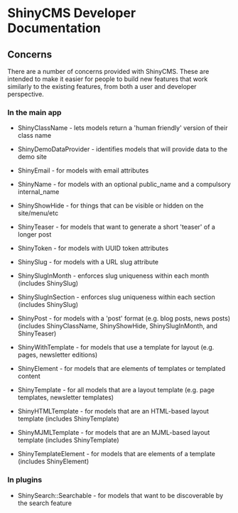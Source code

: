 # ShinyCMS Developer Documentation

## Concerns

There are a number of concerns provided with ShinyCMS. These are intended to make it easier for people to build new features that work similarly to the existing features, from both a user and developer perspective.

### In the main app

* ShinyClassName - lets models return a 'human friendly' version of their class name
* ShinyDemoDataProvider - identifies models that will provide data to the demo site
* ShinyEmail - for models with email attributes
* ShinyName - for models with an optional public_name and a compulsory internal_name
* ShinyShowHide - for things that can be visible or hidden on the site/menu/etc
* ShinyTeaser - for models that want to generate a short 'teaser' of a longer post
* ShinyToken - for models with UUID token attributes

* ShinySlug - for models with a URL slug attribute
* ShinySlugInMonth - enforces slug uniqueness within each month (includes ShinySlug)
* ShinySlugInSection - enforces slug uniqueness within each section (includes ShinySlug)

* ShinyPost - for models with a 'post' format (e.g. blog posts, news posts) (includes ShinyClassName, ShinyShowHide, ShinySlugInMonth, and ShinyTeaser)

* ShinyWithTemplate - for models that use a template for layout (e.g. pages, newsletter editions)
* ShinyElement - for models that are elements of templates or templated content

* ShinyTemplate - for all models that are a layout template (e.g. page templates, newsletter templates)
* ShinyHTMLTemplate - for models that are an HTML-based layout template (includes ShinyTemplate)
* ShinyMJMLTemplate - for models that are an MJML-based layout template (includes ShinyTemplate)
* ShinyTemplateElement - for models that are elements of a template (includes ShinyElement)

### In plugins

* ShinySearch::Searchable - for models that want to be discoverable by the search feature

